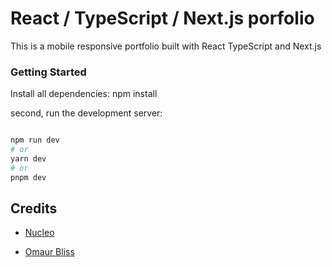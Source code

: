 # React / TypeScript / Next.js porfolio

This is a mobile responsive portfolio built with React TypeScript and Next.js 

### Getting Started

Install all dependencies:
npm install 

second, run the development server:

```bash

npm run dev
# or
yarn dev
# or
pnpm dev
```


## Credits

- [Nucleo](https://nucleoapp.com/)

-  [Omaur Bliss](https://rhodeystark.com)


